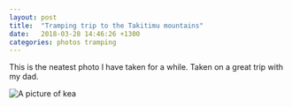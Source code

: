 ```yaml
---
layout: post
title:  "Tramping trip to the Takitimu mountains"
date:   2018-03-28 14:46:26 +1300
categories: photos tramping 
---
```

This is the neatest photo I have taken for a while. Taken on a great trip with my dad.


![A picture of kea]({{site.baseurl}}/images/kea.jpg)
